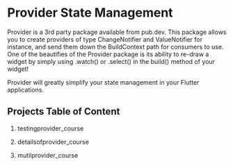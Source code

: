 # Provider State Management

Provider is a 3rd party package available from pub.dev. This package allows you to create providers of type ChangeNotifier and ValueNotifier for instance, and send them down the BuildContext path for consumers to use. One of the beautifies of the Provider package is its ability to re-draw a widget by simply using .watch() or .select() in the build() method of your widget!

Provider will greatly simplify your state management in your Flutter applications.

## Projects Table of Content

1. testingprovider_course

1. detailsofprovider_course

1. mutilprovider_course

